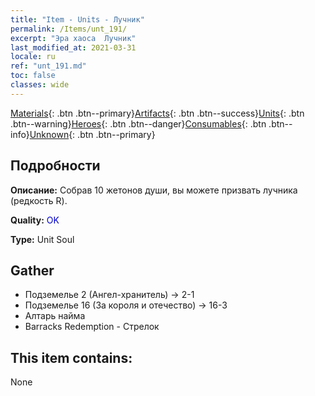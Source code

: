 ```yaml
---
title: "Item - Units - Лучник"
permalink: /Items/unt_191/
excerpt: "Эра хаоса  Лучник"
last_modified_at: 2021-03-31
locale: ru
ref: "unt_191.md"
toc: false
classes: wide
---
```

 [Materials](/ru/Items/){: .btn .btn--primary}[Artifacts](/ru/Items/Artifacts/){: .btn .btn--success}[Units](/ru/Items/Units/){: .btn .btn--warning}[Heroes](/ru/Items/Heroes/){: .btn .btn--danger}[Consumables](/ru/Items/Consumables/){: .btn .btn--info}[Unknown](/ru/Items/Unknown/){: .btn .btn--primary}

## Подробности
 **Описание:** Собрав 10 жетонов души, вы можете призвать лучника (редкость R).

 **Quality:** <span style="color: #0000CD">OK</span>

 **Type:** Unit Soul

## Gather

*    Подземелье 2 (Ангел-хранитель) -> 2-1 
*    Подземелье 16 (За короля и отечество) -> 16-3 
*    Алтарь найма 
*    Barracks Redemption - Стрелок 

## This item contains:

  None

